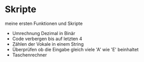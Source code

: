 # Skripte
meine ersten Funktionen und Skripte
- Umrechnung Dezimal in Binär
- Code verbergen bis auf letzten 4
- Zählen der Vokale in einem String
- Überprüfen ob die Eingabe gleich viele 'A' wie 'E' beinhaltet
- Taschenrechner
